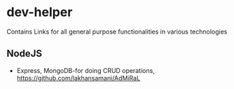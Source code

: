 # dev-helper
Contains Links for all general purpose functionalities in various technologies

## NodeJS

* Express, MongoDB-for doing CRUD operations, https://github.com/lakhansamani/AdMiRaL
